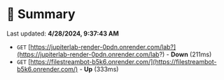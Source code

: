# 📖 Summary
Last updated: **4/28/2024, 9:37:43 AM**

- `GET` [https://jupiterlab-render-0pdn.onrender.com/lab?](https://jupiterlab-render-0pdn.onrender.com/lab?) - **Down** (211ms)
- `GET` [https://filestreambot-b5k6.onrender.com/](https://filestreambot-b5k6.onrender.com/) - **Up** (333ms)
